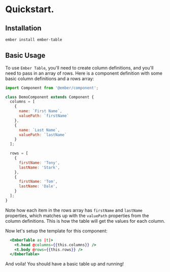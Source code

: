# Quickstart.

## Installation

```sh
ember install ember-table
```

## Basic Usage

To use `Ember Table`, you'll need to create column definitions, and you'll need
to pass in an array of rows. Here is a component definition with some basic
column definitions and a rows array:

```javascript
import Component from '@ember/component';

class DemoComponent extends Component {
  columns = [
    {
      name: `First Name`,
      valuePath: `firstName`
    },
    {
      name: `Last Name`,
      valuePath: `lastName`
    }
  ];

  rows = [
    {
      firstName: 'Tony',
      lastName: 'Stark',
    },
    {
      firstName: 'Tom',
      lastName: 'Dale',
    }
  ];
}
```

Note how each item in the rows array has `firstName` and `lastName` properties,
which matches up with the `valuePath` properties from the column definitions.
This is how the table will get the values for each column.

Now let's setup the template for this component:

```hbs
  <EmberTable as |t|>
    <t.head @columns={{this.columns}} />
    <t.body @rows={{this.rows}} />
  </EmberTable>
```

And voila! You should have a basic table up and running!
